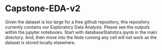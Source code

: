 # Capstone-EDA-v2
Given the dataset is too large for a free github repository, this repository currently contains our Exploratory Data Analysis.
Please see the outputs within the jupyter notebooks.
Start with databaseStatistics.ipynb in the main directory. And, then move into the 
Note running any cell will not work as the dataset is stored locally elsewhere.
